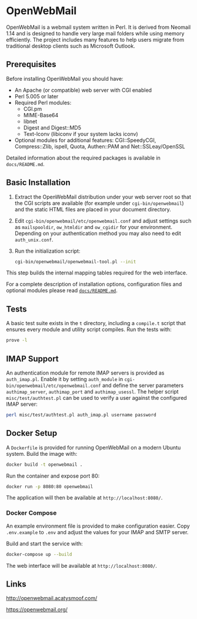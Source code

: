 # OpenWebMail

OpenWebMail is a webmail system written in Perl. It is derived from
Neomail 1.14 and is designed to handle very large mail folders while
using memory efficiently. The project includes many features to help
users migrate from traditional desktop clients such as Microsoft
Outlook.

## Prerequisites

Before installing OpenWebMail you should have:

* An Apache (or compatible) web server with CGI enabled
* Perl 5.005 or later
* Required Perl modules:
  * CGI.pm
  * MIME-Base64
  * libnet
  * Digest and Digest::MD5
  * Text-Iconv (libiconv if your system lacks iconv)
* Optional modules for additional features: CGI::SpeedyCGI,
  Compress::Zlib, ispell, Quota, Authen::PAM and Net::SSLeay/OpenSSL

Detailed information about the required packages is available in
`docs/README.md`.

## Basic Installation

1. Extract the OpenWebMail distribution under your web server root so
   that the CGI scripts are available (for example under
   `cgi-bin/openwebmail`) and the static HTML files are placed in your
   document directory.
2. Edit `cgi-bin/openwebmail/etc/openwebmail.conf` and adjust settings
   such as `mailspooldir`, `ow_htmldir` and `ow_cgidir` for your
   environment. Depending on your authentication method you may also
   need to edit `auth_unix.conf`.
3. Run the initialization script:

   ```sh
   cgi-bin/openwebmail/openwebmail-tool.pl --init
   ```

This step builds the internal mapping tables required for the web
interface.

For a complete description of installation options, configuration files
and optional modules please read
[`docs/README.md`](docs/README.md).

## Tests

A basic test suite exists in the `t` directory, including a `compile.t`
script that ensures every module and utility script compiles.  Run the
tests with:

```sh
prove -l
```

## IMAP Support

An authentication module for remote IMAP servers is provided as
`auth_imap.pl`.  Enable it by setting `auth_module` in
`cgi-bin/openwebmail/etc/openwebmail.conf` and define the server
parameters `authimap_server`, `authimap_port` and `authimap_usessl`.
The helper script `misc/test/authtest.pl` can be used to verify a user
against the configured IMAP server:

```sh
perl misc/test/authtest.pl auth_imap.pl username password
```

## Docker Setup

A `Dockerfile` is provided for running OpenWebMail on a modern Ubuntu
system. Build the image with:

```sh
docker build -t openwebmail .
```

Run the container and expose port 80:

```sh
docker run -p 8080:80 openwebmail
```

The application will then be available at
`http://localhost:8080/`.

### Docker Compose

An example environment file is provided to make configuration easier. Copy
`.env.example` to `.env` and adjust the values for your IMAP and SMTP server.

Build and start the service with:

```sh
docker-compose up --build
```

The web interface will be available at `http://localhost:8080/`.

## Links

<http://openwebmail.acatysmoof.com/>

<https://openwebmail.org/>
